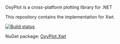 OxyPlot is a cross-platform plotting library for .NET

This repository contains the implementation for Xwt.
 
[![Build status](https://img.shields.io/appveyor/ci/objorke/oxyplot-xwt.svg)](https://ci.appveyor.com/project/objorke/oxyplot-xwt)

NuGet package: [OxyPlot.Xwt](https://www.nuget.org/packages/OxyPlot.Xwt)
